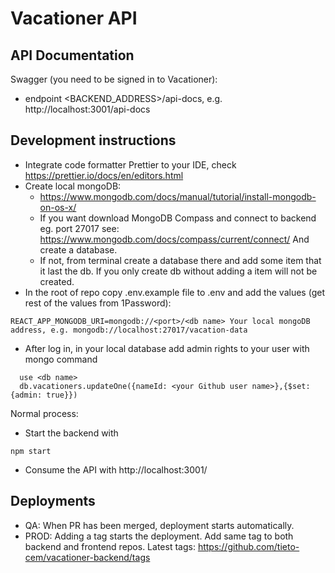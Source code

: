 # Vacationer API

## API Documentation
Swagger (you need to be signed in to Vacationer):
- endpoint <BACKEND_ADDRESS>/api-docs, e.g. http://localhost:3001/api-docs

## Development instructions
* Integrate code formatter Prettier to your IDE, check https://prettier.io/docs/en/editors.html
* Create local mongoDB: 
    - https://www.mongodb.com/docs/manual/tutorial/install-mongodb-on-os-x/
    - If you want download MongoDB Compass and connect to backend eg. port 27017 see: 
    https://www.mongodb.com/docs/compass/current/connect/ And create a database. 
    - If not, from terminal create a database there and add some item that it last the db. If you only create db without adding a item will not be created.
* In the root of repo copy .env.example file to .env and add the values (get rest of the values from 1Password):

```
REACT_APP_MONGODB_URI=mongodb://<port>/<db name> Your local mongoDB address, e.g. mongodb://localhost:27017/vacation-data 
```
* After log in, in your local database add admin rights to your user with mongo command
```
  use <db name>
  db.vacationers.updateOne({nameId: <your Github user name>},{$set: {admin: true}})
```

Normal process:
- Start the backend with
```
npm start
```
- Consume the API with http://localhost:3001/<ENDPOINT>

## Deployments
* QA: When PR has been merged, deployment starts automatically.
* PROD: Adding a tag starts the deployment. Add same tag to both backend and frontend repos. Latest tags: https://github.com/tieto-cem/vacationer-backend/tags